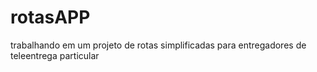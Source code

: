 # rotasAPP
trabalhando em um projeto de rotas simplificadas para entregadores de teleentrega particular
